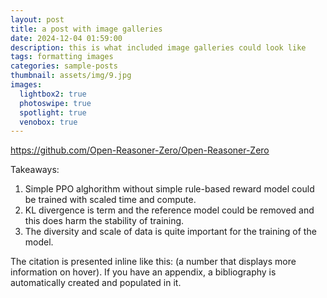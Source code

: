 ```yaml
---
layout: post
title: a post with image galleries
date: 2024-12-04 01:59:00
description: this is what included image galleries could look like
tags: formatting images
categories: sample-posts
thumbnail: assets/img/9.jpg
images:
  lightbox2: true
  photoswipe: true
  spotlight: true
  venobox: true
---
```




https://github.com/Open-Reasoner-Zero/Open-Reasoner-Zero

Takeaways:
1. Simple PPO alghorithm without simple rule-based reward model could be trained with scaled time and compute.
2. KL divergence is term and the reference model could be removed and this does harm the stability of training.
3. The diversity and scale of data is quite important for the training of the model.

The citation is presented inline like this: <d-cite key="gregor2015draw"></d-cite> (a number that displays more information on hover).
If you have an appendix, a bibliography is automatically created and populated in it.